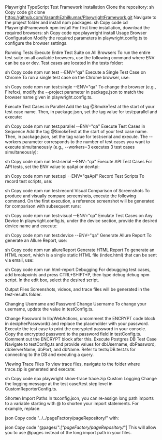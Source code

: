 Playwright TypeScript Test Framework
Installation
Clone the repository:
sh
Copy code
git clone https://github.com/VasanthEzhilkumar/PlaywrightFramework.git
Navigate to the project folder and install npm packages:
sh
Copy code
cd PlaywrightFramework
npm install
For first time installation, download the required browsers:
sh
Copy code
npx playwright install
Usage
Browser Configuration
Modify the required parameters in playwright.config.ts to configure the browser settings.

Running Tests
Execute Entire Test Suite on All Browsers
To run the entire test suite on all available browsers, use the following command where ENV can be qa or dev. Test cases are located in the tests folder:

sh
Copy code
npm run test --ENV="qa"
Execute a Single Test Case on Chrome
To run a single test case on the Chrome browser, use:

sh
Copy code
npm run test:single --ENV="qa"
To change the browser (e.g., Firefox), modify the --project parameter in package.json to match the browser name given in playwright.config.ts.

Execute Test Cases in Parallel
Add the tag @SmokeTest at the start of your test case name. Then, in package.json, set the tag value for test:parallel and execute:

sh
Copy code
npm run test:parallel --ENV="qa"
Execute Test Cases in Sequence
Add the tag @SmokeTest at the start of your test case name. Then, in package.json, set the tag value for test:serial and execute. The --workers parameter corresponds to the number of test cases you want to execute simultaneously (e.g., --workers=3 executes 3 test cases simultaneously):

sh
Copy code
npm run test:serial --ENV="qa"
Execute API Test Cases
For API tests, set the ENV value to qaApi or devApi:

sh
Copy code
npm run test:api --ENV="qaApi"
Record Test Scripts
To record test scripts, use:

sh
Copy code
npm run test:record
Visual Comparison of Screenshots
To produce and visually compare screenshots, execute the following command. On the first execution, a reference screenshot will be generated for comparison with subsequent runs:

sh
Copy code
npm run test:visual --ENV="qa"
Emulate Test Cases on Any Device
In playwright.config.ts, under the device section, provide the desired device name and execute:

sh
Copy code
npm run test:device --ENV="qa"
Generate Allure Report
To generate an Allure Report, use:

sh
Copy code
npm run allureReport
Generate HTML Report
To generate an HTML report, which is a single static HTML file (index.html) that can be sent via email, use:

sh
Copy code
npm run html-report
Debugging
For debugging test cases, add breakpoints and press CTRL+SHIFT+P, then type debug:debug npm script. In the edit box, select the desired script.

Output Files
Screenshots, videos, and trace files will be generated in the test-results folder.

Changing Username and Password
Change Username
To change your username, update the value in testConfig.ts.

Change Password
In lib/WebActions, uncomment the ENCRYPT code block in decipherPassword() and replace the placeholder with your password.
Execute the test case to print the encrypted password in your console.
Copy the encrypted password to the password field in testConfig.ts.
Comment out the ENCRYPT block after this.
Execute Postgres DB Test Case
Navigate to testConfig.ts and provide values for dbUsername, dbPassword, dbServerName, dbPort, and dbName. Refer to tests/DB.test.ts for connecting to the DB and executing a query.

Viewing Trace Files
To view trace files, navigate to the folder where trace.zip is generated and execute:

sh
Copy code
npx playwright show-trace trace.zip
Custom Logging
Change the logging message at the test case/test step level in CustomReporterConfig.ts.

Shorten Import Paths
In tsconfig.json, you can re-assign long path imports to a variable starting with @ to shorten your import statements. For example, replace:

json
Copy code
"../../pageFactory/pageRepository/"
with:

json
Copy code
"@pages/*":["pageFactory/pageRepository/*"]
This will allow you to use @pages instead of the long import path in your files.